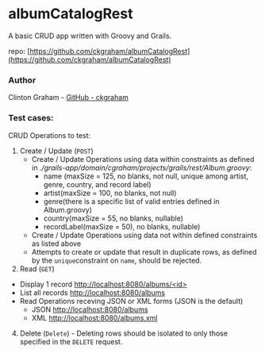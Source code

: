 # albumCatalogRest

A basic CRUD app written with Groovy and Grails.

repo:  [https://github.com/ckgraham/albumCatalogRest](https://github.com/ckgraham/albumCatalogRest)

### Author

Clinton Graham - [GitHub - ckgraham](https://github.com/ckgraham)

### Test cases:

CRUD Operations to test:
1. Create / Update (`POST`)
    - Create / Update Operations using data within constraints as defined in *./grails-app/domain/cgraham/projects/grails/rest/Album.groovy*:
      - name (maxSize = 125, no blanks, not null, unique among artist, genre, country, and record label)
      - artist(maxSize = 100, no blanks, not null)
      - genre(there is a specific list of valid entries defined in Album.groovy)
      - country(maxSize = 55, no blanks, nullable)
      - recordLabel(maxSize = 50), no blanks, nullable)
    - Create / Update Operations using data not within defined constraints as listed above
	- Attempts to create or update that result in duplicate rows, as defined by the `unique`constraint on `name`, should be rejected.
2. Read (`GET`)
  - Display 1 record [http://localhost:8080/albums/&lt;id&gt;](http://localhost:8080/albums/1)
  - List all records [http://localhost:8080/albums](http://localhost:8080/albums)
  - Read Operations receving JSON or XML forms (JSON is the default)
    - JSON [http://localhost:8080/albums](http://localhost:8080/albums)
    - XML [http://localhost:8080/albums.xml](http://localhost:8080/albums.xml)
4. Delete (`Delete`) - Deleting rows should be isolated to only those specified in the `DELETE` request.